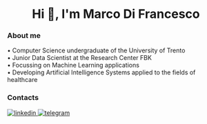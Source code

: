 <h1 align="center">Hi 👋, I'm Marco Di Francesco</h1>

### About me
• Computer Science undergraduate of the University of Trento  
• Junior Data Scientist at the Research Center FBK  
• Focussing on Machine Learning applications  
• Developing Artificial Intelligence Systems applied to the fields of healthcare  

### Contacts
[
  ![linkedin](https://img.shields.io/badge/LinkedIn-0077B5?style=for-the-badge&logo=linkedin&logoColor=white)
](https://www.linkedin.com/in/marcodifran/)
[
  ![telegram](https://img.shields.io/badge/Telegram-2CA5E0?style=for-the-badge&logo=telegram&logoColor=white)
](https://t.me/marcodifrancesco)
